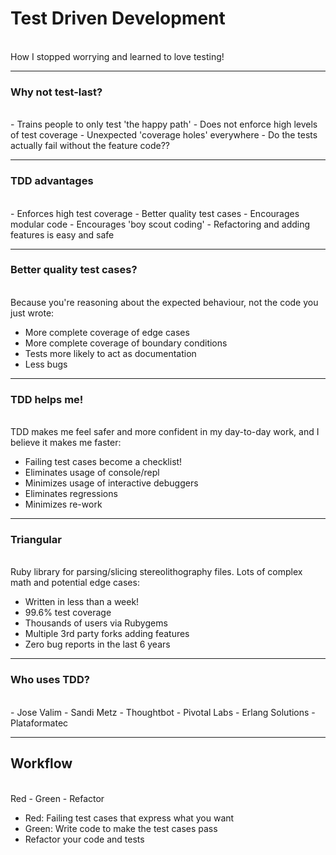 # Test Driven Development
<br>
<span class="aside">How I stopped worrying and learned to love testing!</span>

---

### Why not test-last?
<br>
- Trains people to only test 'the happy path'
- Does not enforce high levels of test coverage
- Unexpected 'coverage holes' everywhere
- Do the tests actually fail without the feature code??

---

### TDD advantages
<br>
- Enforces high test coverage
- Better quality test cases
- Encourages modular code
- Encourages 'boy scout coding'
- Refactoring and adding features is easy and safe

---

### Better quality test cases?
<br>
Because you're reasoning about the expected behaviour, not the code you just wrote:

- More complete coverage of edge cases
- More complete coverage of boundary conditions
- Tests more likely to act as documentation
- Less bugs

---

### TDD helps me!
<br>
TDD makes me feel safer and more confident in my day-to-day work, and I believe it makes me faster:

- Failing test cases become a checklist!
- Eliminates usage of console/repl
- Minimizes usage of interactive debuggers
- Eliminates regressions
- Minimizes re-work

---

### Triangular
<br>
Ruby library for parsing/slicing stereolithography files. Lots of complex math and potential edge cases:

- Written in less than a week!
- 99.6% test coverage
- Thousands of users via Rubygems
- Multiple 3rd party forks adding features
- Zero bug reports in the last 6 years

---

### Who uses TDD?
<br>
- Jose Valim
- Sandi Metz
- Thoughtbot
- Pivotal Labs
- Erlang Solutions
- Plataformatec

---

## Workflow
<br>
Red  -  Green  -  Refactor

- Red: Failing test cases that express what you want
- Green: Write code to make the test cases pass
- Refactor your code and tests